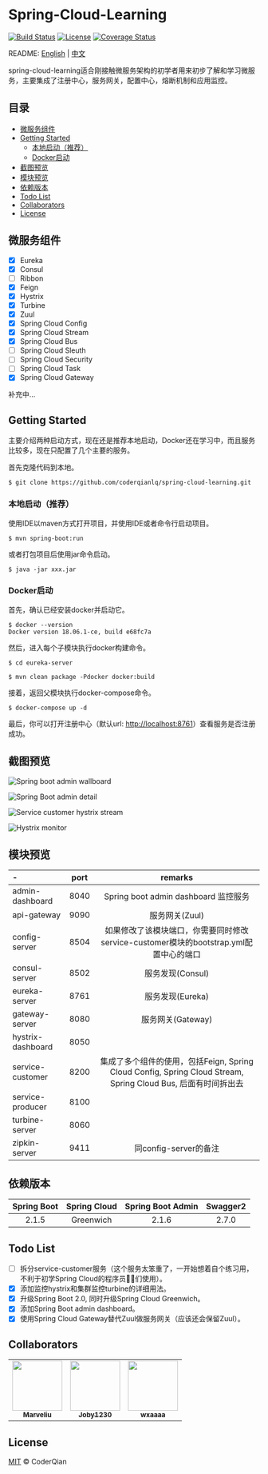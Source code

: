 # Spring-Cloud-Learning

[![Build Status](https://travis-ci.org/coderqianlq/spring-cloud-learning.svg?branch=master)](https://travis-ci.org/coderqianlq/spring-cloud-learning)
[![License](https://img.shields.io/badge/license-MIT-blue.svg)](LICENSE)
[![Coverage Status](https://coveralls.io/repos/github/coderqianlq/spring-cloud-learning/badge.svg?branch=master)](https://coveralls.io/github/coderqianlq/spring-cloud-learning?branch=master)

README: [English](README.md) | [中文](README-zh.md)

spring-cloud-learning适合刚接触微服务架构的初学者用来初步了解和学习微服务，主要集成了注册中心，服务网关，配置中心，熔断机制和应用监控。

## 目录

* [微服务组件](#微服务组件)
* [Getting Started](#getting-started)
  * [本地启动（推荐）](#本地启动（推荐）)
  * [Docker启动](#Docker启动)
* [截图预览](#截图预览)
* [模块预览](#模块预览)
* [依赖版本](#依赖版本)
* [Todo List](#todo-list)
* [Collaborators](#collaborators)
* [License](#license)

## 微服务组件

- [x] Eureka
- [x] Consul
- [ ] Ribbon
- [x] Feign
- [x] Hystrix
- [x] Turbine
- [x] Zuul
- [x] Spring Cloud Config
- [x] Spring Cloud Stream
- [x] Spring Cloud Bus
- [ ] Spring Cloud Sleuth
- [ ] Spring Cloud Security
- [ ] Spring Cloud Task
- [x] Spring Cloud Gateway

补充中...

## Getting Started

主要介绍两种启动方式，现在还是推荐本地启动，Docker还在学习中，而且服务比较多，现在只配置了几个主要的服务。

首先克隆代码到本地。

```
$ git clone https://github.com/coderqianlq/spring-cloud-learning.git
```

### 本地启动（推荐）

使用IDE以maven方式打开项目，并使用IDE或者命令行启动项目。

```
$ mvn spring-boot:run
```

或者打包项目后使用jar命令启动。

```
$ java -jar xxx.jar
```

### Docker启动

首先，确认已经安装docker并启动它。

```
$ docker --version
Docker version 18.06.1-ce, build e68fc7a
```

然后，进入每个子模块执行docker构建命令。

```
$ cd eureka-server

$ mvn clean package -Pdocker docker:build
```

接着，返回父模块执行docker-compose命令。

```
$ docker-compose up -d
```

最后，你可以打开注册中心（默认url: [http://localhost:8761](http://localhost:8761)）查看服务是否注册成功。

## 截图预览

![Spring boot admin wallboard](screenshots/Spring%20boot%20admin%20wallboard.png)

![Spring Boot admin detail](screenshots/Spring%20boot%20admin%20detail.png)

![Service customer hystrix stream](screenshots/Service%20customer%20hystrix%20stream.png)

![Hystrix monitor](screenshots/Hystrix%20monitor.png)

## 模块预览

|      -            |     port     |     remarks     |
| :-------------    | :----------: | :-------------: |
| admin-dashboard   |     8040     | Spring boot admin dashboard 监控服务 |
| api-gateway       |     9090     | 服务网关(Zuul)   |
| config-server     |     8504     | 如果修改了该模块端口，你需要同时修改service-customer模块的bootstrap.yml配置中心的端口 |
| consul-server     |     8502     | 服务发现(Consul) |
| eureka-server     |     8761     | 服务发现(Eureka) |
| gateway-server    |     8080     | 服务网关(Gateway) |
| hystrix-dashboard |     8050     |                 |
| service-customer  |     8200     | 集成了多个组件的使用，包括Feign, Spring Cloud Config, Spring Cloud Stream, Spring Cloud Bus, 后面有时间拆出去 |
| service-producer  |     8100     |                 |
| turbine-server    |     8060     |                 |
| zipkin-server     |     9411     | 同config-server的备注 |

## 依赖版本

| Spring Boot | Spring Cloud | Spring Boot Admin | Swagger2 |
| :---------: | :----------: | :---------------: | :------: |
|    2.1.5    |   Greenwich  |       2.1.6       |   2.7.0  |

## Todo List

- [ ] 拆分service-customer服务（这个服务太笨重了，一开始想着自个练习用，不利于初学Spring Cloud的程序员👨‍💻们‍使用）。
- [x] 添加监控hystrix和集群监控turbine的详细用法。
- [x] 升级Spring Boot 2.0, 同时升级Spring Cloud Greenwich。
- [x] 添加Spring Boot admin dashboard。
- [x] 使用Spring Cloud Gateway替代Zuul做服务网关（应该还会保留Zuul）。

## Collaborators

<!-- https://github.com/all-contributors/all-contributors -->
<table>
  <tr>
    <td align="center">
      <a href="https://github.com/Marveliu">
      <img src="https://avatars3.githubusercontent.com/u/15508722?v=4" width="100" alt=""/>
      <br />
      <sub><b>Marveliu</b></sub>
      </a>
    </td>
    <td align="center">
      <a href="https://github.com/Joby1230">
      <img src="https://avatars3.githubusercontent.com/u/23372369?v=4" width="100" alt=""/>
      <br />
      <sub><b>Joby1230</b></sub>
      </a>
    </td>
    <td align="center">
      <a href="https://github.com/wxaaaa">
      <img src="https://avatars3.githubusercontent.com/u/19554712?&v=4" width="100" alt=""/>
      <br />
      <sub><b>wxaaaa</b></sub>
      </a>
    </td>
  </tr>
</table>

## License
[MIT](LICENSE) © CoderQian
